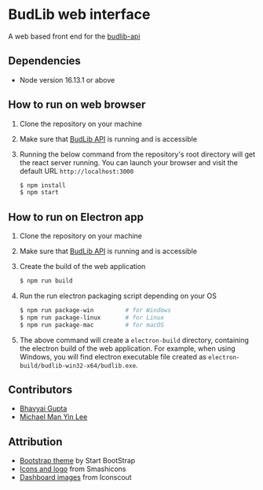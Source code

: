 # BudLib web interface

A web based front end for the [budlib-api](https://github.com/budlib/budlib-api)

## Dependencies

- Node version 16.13.1 or above

## How to run on web browser

1. Clone the repository on your machine

2. Make sure that [BudLib API](https://github.com/budlib/budlib-api) is running and is accessible

3. Running the below command from the repository's root directory will get the react server running. You can launch your browser and visit the default URL `http://localhost:3000`

   ```bash
   $ npm install
   $ npm start
   ```

## How to run on Electron app

1. Clone the repository on your machine

2. Make sure that [BudLib API](https://github.com/budlib/budlib-api) is running and is accessible

3. Create the build of the web application

   ```bash
   $ npm run build
   ```

4. Run the run electron packaging script depending on your OS

   ```bash
   $ npm run package-win         # for Windows
   $ npm run package-linux       # for Linux
   $ npm run package-mac         # for macOS
   ```

5. The above command will create a `electron-build` directory, containing the electron build of the web application. For example, when using Windows, you will find electron executable file created as `electron-build/budlib-win32-x64/budlib.exe`.

## Contributors

- [Bhavyai Gupta](https://github.com/zbhavyai)
- [Michael Man Yin Lee](https://github.com/mikeePy)

## Attribution

- [Bootstrap theme](https://startbootstrap.com/theme/sb-admin-2) by Start BootStrap
- [Icons and logo](https://www.flaticon.com/free-icons/book) from Smashicons
- [Dashboard images](https://iconscout.com/illustration-pack/indian-doodle) from Iconscout
